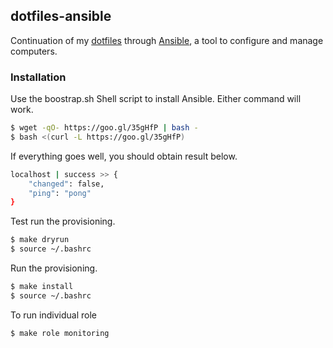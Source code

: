 ## dotfiles-ansible

Continuation of my [dotfiles](https://github.com/kianmeng/dotfiles) through
[Ansible](http://www.ansible.com/), a tool to configure and manage computers.

### Installation
Use the boostrap.sh Shell script to install Ansible. Either command will work.
```bash
$ wget -qO- https://goo.gl/35gHfP | bash -
$ bash <(curl -L https://goo.gl/35gHfP)
```

If everything goes well, you should obtain result below.
```bash
localhost | success >> {
    "changed": false, 
    "ping": "pong"
}
```

Test run the provisioning.
```bash
$ make dryrun
$ source ~/.bashrc
```

Run the provisioning.
```bash
$ make install
$ source ~/.bashrc
```

To run individual role
```bash
$ make role monitoring
```
